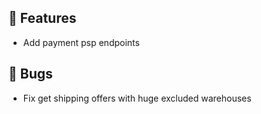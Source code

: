 ## 🚀 Features

- Add payment psp endpoints


## 🐛 Bugs

- Fix get shipping offers with huge excluded warehouses